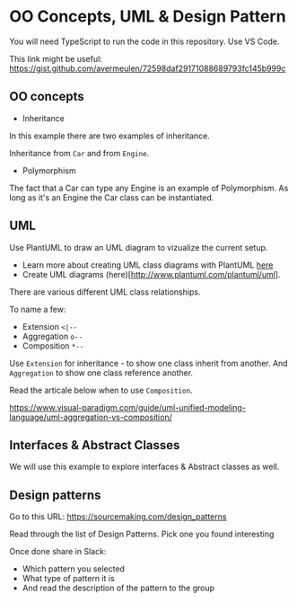 # OO Concepts, UML & Design Pattern

You will need TypeScript to run the code in this repository.
Use VS Code.

This link might be useful: 
https://gist.github.com/avermeulen/72598daf29171088689793fc145b999c

## OO concepts

* Inheritance

In this example there are two examples of inheritance.

Inheritance from `Car` and from `Engine`.

* Polymorphism

The fact that a Car can type any Engine is an example of Polymorphism. As long as it's an Engine the Car class can be instantiated.

## UML

Use PlantUML to draw an UML diagram to vizualize the current setup.

* Learn more about creating UML class diagrams with PlantUML [here]( https://plantuml.com/class-diagram)
* Create UML diagrams (here)[http://www.plantuml.com/plantuml/uml].

There are various different UML class relationships.

To name a few:

* Extension	    `<|--`		
* Aggregation	`o--`
* Composition	`*--`

Use `Extension` for inheritance - to show one class inherit from another. And `Aggregation` to show one class reference another.

Read the articale below when to use `Composition`.

https://www.visual-paradigm.com/guide/uml-unified-modeling-language/uml-aggregation-vs-composition/

## Interfaces & Abstract Classes

We will use this example to explore interfaces & Abstract classes as well.

## Design patterns

Go to this URL: https://sourcemaking.com/design_patterns

Read through the list of Design Patterns. Pick one you found interesting

Once done share in Slack:

* Which pattern you selected
* What type of pattern it is
* And read the description of the pattern to the group



